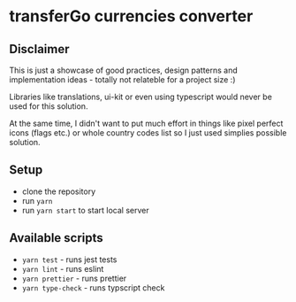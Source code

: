 # transferGo currencies converter

## Disclaimer 

This is just a showcase of good practices, design patterns and implementation ideas - totally not relateble for a project size :) 

Libraries like translations, ui-kit or even using typescript would never be used for this solution. 

At the same time, I didn't want to put much effort in things like pixel perfect icons (flags etc.) or whole country codes list so I just used simplies possible solution.

## Setup 

- clone the repository 
- run `yarn` 
- run `yarn start` to start local server

## Available scripts 

- `yarn test` - runs jest tests 
- `yarn lint` - runs eslint 
- `yarn prettier` - runs prettier 
- `yarn type-check` - runs typscript check 
